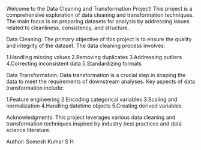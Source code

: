 Welcome to the Data Cleaning and Transformation Project! This project is a comprehensive exploration of data cleaning and transformation techniques. The main focus is on preparing datasets for analysis by addressing issues related to cleanliness, consistency, and structure.

Data Cleaning:
The primary objective of this project is to ensure the quality and integrity of the dataset. The data cleaning process involves:

1.Handling missing values
2.Removing duplicates
3.Addressing outliers
4.Correcting inconsistent data
5.Standardizing formats

Data Transformation:
Data transformation is a crucial step in shaping the data to meet the requirements of downstream analyses. Key aspects of data transformation include:

1.Feature engineering
2.Encoding categorical variables
3.Scaling and normalization
4.Handling datetime objects
5.Creating derived variables

Acknowledgments:
This project leverages various data cleaning and transformation techniques inspired by industry best practices and data science literature.

Author:
Somesh Kumar S H
